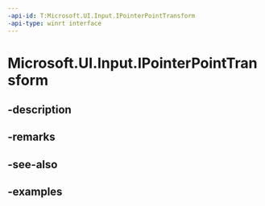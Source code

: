 ```yaml
---
-api-id: T:Microsoft.UI.Input.IPointerPointTransform
-api-type: winrt interface
---
```


# Microsoft.UI.Input.IPointerPointTransform

<!--
public interface IPointerPointTransform
-->


## -description

## -remarks

## -see-also

## -examples



